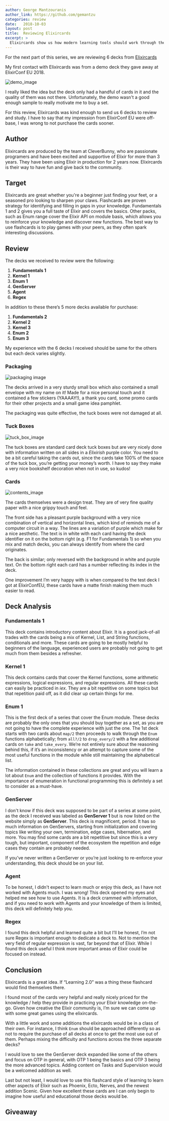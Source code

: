 ```yaml
---
author: George Mantzouranis
author_link: https://github.com/gemantzu
categories: review
date:   2018-10-03
layout: post
title:  Reviewing Elixircards
excerpt: >
  Elixircards show us how modern learning tools should work through their Elixir Decks.
---
```


For the next part of this series, we are reviewing 6 decks from [Elixircards](https://elixircards.co.uk/)

My first contact with Elixircards was from a demo deck they gave away at ElixirConf EU 2018.

![demo_image](https://user-images.githubusercontent.com/4966172/46304306-f7634d00-c5b6-11e8-9906-72ab1e24b00a.jpg)

I really liked the idea but the deck only had a handful of cards in it and the quality of them was not there.  Unfortunately, the demo wasn't a good enough sample to really motivate me to buy a set.

For this review, Elixircards was kind enough to send us 6 decks to review and study. I have to say that my impression from ElixirConf EU were off-base, I was wrong to not purchase the cards sooner.

## Author

Elixircards are produced by the team at CleverBunny, who are passionate programers and have been excited and supportive of Elixir for more than 3 years. They have been using Elixir in production for 2 years now. Elixircards is their way to have fun and give back to the community.

## Target

Elixircards are great whether you're a beginner just finding your feet, or a seasoned pro looking to sharpen your claws.
Flashcards are proven strategy for identifying and filling in gaps in your knowledge. Fundamentals 1 and 2 gives you a full taste of Elixir and covers the basics. Other packs, such as Enum range cover the Elixir API on module basis, which allows you to reinforce your knowledge and discover new functions. The best way to use flashcards is to play games with your peers, as they often spark interesting discussions.

## Review

The decks we received to review were the following:

1. **Fundamentals 1**
2. **Kernel 1**
3. **Enum 1**
4. **GenServer**
5. **Agent**
6. **Regex**

In addition to these there’s 5 more decks available for purchase:

1. **Fundamentals 2**
2. **Kernel 2**
3. **Kernel 3**
4. **Enum 2**
5. **Enum 3**

My experience with the 6 decks I received should be same for the others but each deck varies slightly.

### Packaging

![packaging image](https://user-images.githubusercontent.com/4966172/46304259-dd296f00-c5b6-11e8-8258-c0f2ffbf97eb.jpg)

The decks arrived in a very sturdy small box which also contained a small envelope with my name on it! Made for a nice personal touch and it contained a few stickers (YAAAAY!), a thank you card, some promo cards for their other projects and a small game idea pamphlet.

The packaging was quite effective, the tuck boxes were not damaged at all.

### Tuck Boxes

![tuck_box_image](https://user-images.githubusercontent.com/4966172/46622435-4703c480-cb33-11e8-9324-781edeea47c5.jpg)

The tuck boxes are standard card deck tuck boxes but are very nicely done with information written on all sides in a _Elixirish_ purple color. You need to be a bit careful taking the cards out, since the cards take 100% of the space of the tuck box, you’re getting your money’s worth. I have to say they make a very nice bookshelf decoration when not in use, so kudos!

### Cards

![contents_image](https://user-images.githubusercontent.com/4966172/46304302-f6322000-c5b6-11e8-8f9a-be2e9897318c.jpg)

The cards themselves were a design treat. They are of very fine quality paper with a nice grippy touch and feel.

The front side has a pleasant purple background with a very nice combination of vertical and horizontal lines, which kind of reminds me of a computer circuit in a way.  The lines are a variation of purple which make for a nice aesthetic.  The text is in white with each card having the deck identifier on it on the bottom right (e.g. F1 for Fundamentals 1) so when you mix and match decks, you can always identify from where the card originates.

The back is similar; only reversed with the background in white and purple text. On the bottom right each card has a number reflecting its index in the deck.

One improvement I’m very happy with is when compared to the test deck I got at ElixirConfEU, these cards have a matte finish making them much easier to read.

## Deck Analysis

### Fundamentals 1

This deck contains introductory content about Elixir. It is a good jack-of-all trades with the cards being a mix of Kernel, List, and String functions, conditionals and more. These cards are going to be mostly helpful to beginners of the language, experienced users are probably not going to get much from them besides a refresher.

### Kernel 1

This deck contains cards that cover the Kernel functions, some arithmetic expressions, logical expressions, and regular expressions.  All these cards can easily be practiced in _iex_. They are a bit repetitive on some topics but that repetition paid off, as it did clear up certain things for me. 

### Enum 1

This is the first deck of a series that cover the Enum module. These decks are probably the only ones that you should buy together as a set, as you are not going to have the complete experience with just the one. The 1st deck starts with two cards about `map/2` then proceeds to  walk through the `Enum` functions alphabetically; from `all?/2` to `drop_every/2` with a few additional cards on `take` and `take_every`. We’re not entirely sure about the reasoning behind this, if it’s an inconsistency or an attempt to capture some of the most useful functions in the module while still maintaining the alphabetical list.  

The information contained in these collections are great and you will learn a lot about `Enum` and the collection of functions it provides.  With the importance of enumeration in functional programming this is definitely a set to consider as a must-have.

### GenServer

I don't know if this deck was supposed to be part of a series at some point, as the deck I received was labeled as __GenServer 1__ but is now listed on the website simply as  __GenServer__. This deck is magnificent, period.  It has so much information on GenServers, starting from initialization and covering topics like writing your own, termination, edge cases, hibernation, and more. You may find some cards are a bit repetitive but since this is a very tough, but important, component of the ecosystem the repetition and edge cases they contain are probably needed.

If you’ve never written a GenServer or you’re just looking to re-enforce your understanding, this deck should be on your list.

### Agent

To be honest, I didn't expect to learn much or enjoy this deck, as I have not worked with Agents much. I was wrong!  This deck opened my eyes and helped me see how to use Agents. It is a deck crammed with information, and if you need to work with Agents and your knowledge of them is limited, this deck will definitely help you.

### Regex

I found this deck helpful and learned quite a bit but I’ll be honest, I’m not sure Regex is important enough to dedicate a deck to.  Not to mention the very field of regular expression is vast, far beyond that of Elixir.  While I found this deck useful I think more important areas of Elixir could be focused on instead.

## Conclusion

Elixircards is a great idea. If  “Learning 2.0” was a thing these flashcard would find themselves there.

I found most of the cards very helpful and really nicely priced for the knowledge / help they provide in practicing your Elixir knowledge on-the-go.  Given how creative the Elixir community is, I’m sure we can come up with some great games using the elixircards.

With a little work and some additions the elixircards would be in a class of their own.  For instance, I think `Enum` should be approached differently so as not to require the purchase of all decks at once to get the most use out of them.  Perhaps mixing the difficulty and functions across the three separate decks? 

I would love to see the GenServer deck expanded like some of the others and focus on OTP in general, with OTP 1 being the basics and OTP 3 being the more advanced topics.  Adding content on Tasks and Supervision would be a welcomed addition as well.

Last but not least, I would love to use this flashcard style of learning to learn other aspects of Elixir such as Phoenix, Ecto, Nerves, and the newest addition Scenic.  Given how excellent these cards are I can only begin to imagine how useful and educational those decks would be.

## Giveaway
